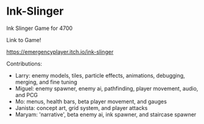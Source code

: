 # Ink-Slinger
 Ink Slinger Game for 4700
 
Link to Game! 

https://emergencyplayer.itch.io/ink-slinger

Contributions:

- Larry: enemy models, tiles, particle effects, animations, debugging, merging, and fine tuning
- Miguel: enemy spawner, enemy ai, pathfinding, player movement, audio, and PCG
- Mo: menus, health bars, beta player movement, and gauges
- Janista: concept art, grid system, and player attacks
- Maryam: 'narrative', beta enemy ai, ink spawner, and staircase spawner
